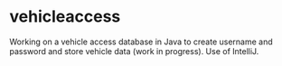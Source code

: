 # vehicleaccess
Working on a vehicle access database in Java to create username and password and store vehicle data (work in progress). Use of IntelliJ.
